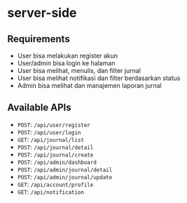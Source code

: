 # server-side

## Requirements

- User bisa melakukan register akun
- User/admin bisa login ke halaman
- User bisa melihat, menulis, dan filter jurnal
- User bisa melihat notifikasi dan filter berdasarkan status
- Admin bisa melihat dan manajemen laporan jurnal

## Available APIs

- `POST`: `/api/user/register`
- `POST`: `/api/user/login`
- `GET`: `/api/journal/list`
- `POST`: `/api/journal/detail`
- `POST`: `/api/journal/create`
- `POST`: `/api/admin/dashboard`
- `POST`: `/api/admin/journal/detail`
- `POST`: `/api/admin/journal/update`
- `GET`: `/api/account/profile`
- `GET`: `/api/notification`
